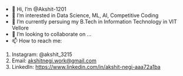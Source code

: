 - 👋 Hi, I’m @Akshit-1201
- 👀 I’m interested in Data Science, ML, AI, Competitive Coding
- 🌱 I’m currently persuing my B.Tech in Information Technology in VIT Vellore
- 💞️ I’m looking to collaborate on ...
- 📫 How to reach me: 
1. Instagram: @akshit_3215
2. Email: akshitnegi.work@gmail.com
3. LinkedIn: https://www.linkedin.com/in/akshit-negi-aaa72a1ba

<!---
Akshit-1201/Akshit-1201 is a ✨ special ✨ repository because its `README.md` (this file) appears on your GitHub profile.
You can click the Preview link to take a look at your changes.
--->
